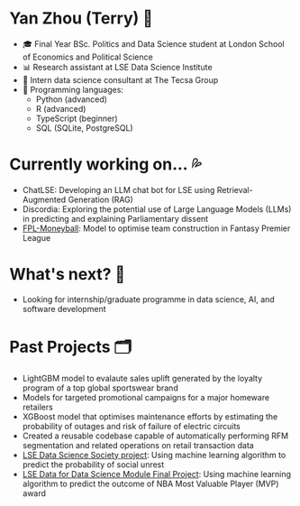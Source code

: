 # Yan Zhou (Terry) 👀 
- 🎓 Final Year BSc. Politics and Data Science student at London School of Economics and Political Science
- 📊 Research assistant at LSE Data Science Institute 
- 💼 Intern data science consultant at The Tecsa Group 
- 💬 Programming languages: 
  - Python (advanced)
  - R (advanced)
  - TypeScript (beginner)
  - SQL (SQLite, PostgreSQL)

# Currently working on... 💦
- ChatLSE: Developing an LLM chat bot for LSE using Retrieval-Augmented Generation (RAG)
- Discordia: Exploring the potential use of Large Language Models (LLMs) in predicting and explaining Parliamentary dissent 
- [FPL-Moneyball](https://github.com/tz1211/FPL-Moneyball): Model to optimise team construction in Fantasy Premier League 

# What's next? 💨 
- Looking for internship/graduate programme in data science, AI, and software development 

# Past Projects 🗂️ 
- LightGBM model to evalaute sales uplift generated by the loyalty program of a top global sportswear brand 
- Models for targeted promotional campaigns for a major homeware retailers 
- XGBoost model that optimises maintenance efforts by estimating the probability of outages and risk of failure of electric circuits 
- Created a reusable codebase capable of automatically performing RFM segmentation and related operations on retail transaction data 
- [LSE Data Science Society project](https://github.com/ShuklaPriyam/Data_Revolutions](https://github.com/tz1211/Data_Revolutions)): Using machine learning algorithm to predict the probability of social unrest
- [LSE Data for Data Science Module Final Project](https://github.com/tz1211/DS105L-Project-404-Not-Found): Using machine learning algorithm to predict the outcome of NBA Most Valuable Player (MVP) award 

<!--
**tz1211/tz1211** is a ✨ _special_ ✨ repository because its `README.md` (this file) appears on your GitHub profile.

Here are some ideas to get you started:

- 🔭 I’m currently working on ...
- 🌱 I’m currently learning ...
- 👯 I’m looking to collaborate on ...
- 🤔 I’m looking for help with ...
- 💬 Ask me about ...
- 📫 How to reach me: ...
- 😄 Pronouns: ...
- ⚡ Fun fact: ...
-->

